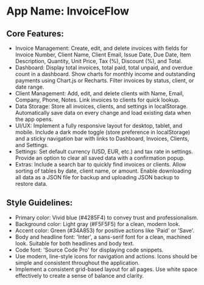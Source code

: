 # **App Name**: InvoiceFlow

## Core Features:

- Invoice Management: Create, edit, and delete invoices with fields for Invoice Number, Client Name, Client Email, Issue Date, Due Date, Item Description, Quantity, Unit Price, Tax (%), Discount (%), and Total.
- Dashboard: Display total invoices, total paid, total unpaid, and overdue count in a dashboard. Show charts for monthly income and outstanding payments using Chart.js or Recharts. Filter invoices by status, client, or date range.
- Client Management: Add, edit, and delete clients with Name, Email, Company, Phone, Notes. Link invoices to clients for quick lookup.
- Data Storage: Store all invoices, clients, and settings in localStorage. Automatically save data on every change and load existing data when the app opens.
- UI/UX: Implement a fully responsive layout for desktop, tablet, and mobile. Include a dark mode toggle (store preference in localStorage) and a sticky navigation bar with links to Dashboard, Invoices, Clients, and Settings.
- Settings: Set default currency (USD, EUR, etc.) and tax rate in settings. Provide an option to clear all saved data with a confirmation popup.
- Extras: Include a search bar to quickly find invoices or clients. Allow sorting of tables by date, client name, or amount. Enable downloading all data as a JSON file for backup and uploading JSON backup to restore data.

## Style Guidelines:

- Primary color: Vivid blue (#4285F4) to convey trust and professionalism.
- Background color: Light gray (#F5F5F5) for a clean, modern look.
- Accent color: Green (#34A853) for positive actions like 'Paid' or 'Save'.
- Body and headline font: 'Inter', a sans-serif font for a clean, machined look. Suitable for both headlines and body text.
- Code font: 'Source Code Pro' for displaying code snippets.
- Use modern, line-style icons for navigation and actions. Icons should be simple and consistent throughout the application.
- Implement a consistent grid-based layout for all pages. Use white space effectively to create a sense of balance and clarity.